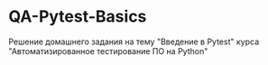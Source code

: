 # QA-Pytest-Basics
Решение домашнего задания на тему "Введение в Pytest" курса "Автоматизированное тестирование ПО на Python"
